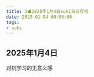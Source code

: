 ```yaml
---
title: J🕊️2025年1月4日suki日记存档
date: 2025-01-04 00:00:00
tags:
- suki
---
```


## 2025年1月4日

对抗学习的无意义感
